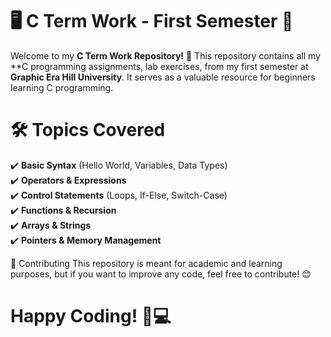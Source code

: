 # 🖥️ C Term Work - First Semester 🚀

Welcome to my **C Term Work Repository!** 🎉 This repository contains all my **C programming assignments, lab exercises, from my first semester at **Graphic Era Hill University**. It serves as a valuable resource for beginners learning C programming.  

# 🛠️ Topics Covered  

✔️ **Basic Syntax** (Hello World, Variables, Data Types)  
✔️ **Operators & Expressions**  
✔️ **Control Statements** (Loops, If-Else, Switch-Case)  
✔️ **Functions & Recursion**  
✔️ **Arrays & Strings**  
✔️ **Pointers & Memory Management**  

🤝 Contributing
This repository is meant for academic and learning purposes, but if you want to improve any code, feel free to contribute! 😊

# Happy Coding! 🚀💻
